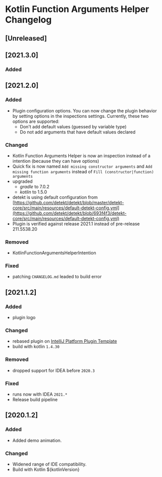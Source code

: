 <!-- Keep a Changelog guide -> https://keepachangelog.com -->

# Kotlin Function Arguments Helper Changelog

## [Unreleased]

## [2021.3.0]
### Added

## [2021.2.0]
### Added
- Plugin configuration options. You can now change the plugin behavior by setting options in the inspections settings. Currently, these two options are supported:
  - Don't add default values (guessed by variable type)
  - Do not add arguments that have default values declared

### Changed
- Kotlin Function Arguments Helper is now an inspection instead of a intention (because they can have options)
- Quick fix is now named `Add missing constructor arguments` and `Add missing function arguments` instead of `Fill (constructor|function) arguments`
- upgraded
  - *gradle* to 7.0.2
  - *kotlin* to 1.5.0
- detekt is using default configuration from [https://github.com/detekt/detekt/blob/master/detekt-core/src/main/resources/default-detekt-config.yml](https://github.com/detekt/detekt/blob/693f4f3/detekt-core/src/main/resources/default-detekt-config.yml)
- Plugin is verified against release 2021.1 instead of pre-release 211.5538.20

### Removed
- KotlinFunctionArgumentsHelperIntention

### Fixed
- patching `CHANGELOG.md` leaded to build error

## [2021.1.2]
### Added
- plugin logo

### Changed
- rebased plugin on [IntelliJ Platform Plugin Template](https://github.com/JetBrains/intellij-platform-plugin-template)
- build with kotlin `1.4.30`

### Removed
- dropped support for IDEA before `2020.3`

### Fixed
- runs now with IDEA `2021.*`
- Release build pipeline

## [2020.1.2]
### Added
- Added demo animation.

### Changed
- Widened range of IDE compatibility.
- Build with Kotlin ${kotlinVersion}